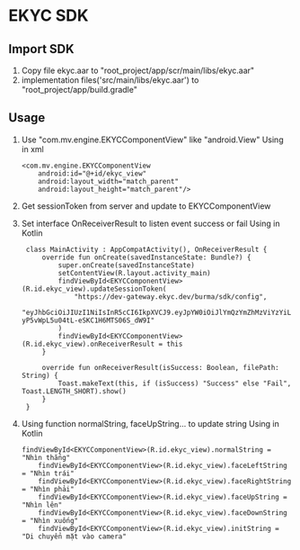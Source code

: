 # EKYC SDK

## Import SDK

1. Copy file ekyc.aar to "root_project/app/scr/main/libs/ekyc.aar"
2. implementation files('src/main/libs/ekyc.aar') to "root_project/app/build.gradle"

## Usage

1. Use "com.mv.engine.EKYCComponentView" like "android.View"
   Using in xml

    ```
    <com.mv.engine.EKYCComponentView
        android:id="@+id/ekyc_view"
        android:layout_width="match_parent"
        android:layout_height="match_parent"/>
   ```
    
2. Get sessionToken from server and update to EKYCComponentView
3. Set interface OnReceiverResult to listen event success or fail
   Using in Kotlin
    
   ```
    class MainActivity : AppCompatActivity(), OnReceiverResult {
        override fun onCreate(savedInstanceState: Bundle?) {
            super.onCreate(savedInstanceState)
            setContentView(R.layout.activity_main)
            findViewById<EKYCComponentView>(R.id.ekyc_view).updateSessionToken(
                "https://dev-gateway.ekyc.dev/burma/sdk/config",
                "eyJhbGciOiJIUzI1NiIsInR5cCI6IkpXVCJ9.eyJpYW0iOiJlYmQzYmZhMzViYzYiLCJpYXQiOjE2ODg3MjA5NTI2MDQsImV4cCI6MTY4ODcyMTMxMjYwNH0.WZfEptgv_r-yP5vWpL5u04tL-eSKC1H6MTS06S_dW9I"
            )
            findViewById<EKYCComponentView>(R.id.ekyc_view).onReceiverResult = this
        }

        override fun onReceiverResult(isSuccess: Boolean, filePath: String) {
            Toast.makeText(this, if (isSuccess) "Success" else "Fail", Toast.LENGTH_SHORT).show()
        }
    }
   ```
4. Using function normalString, faceUpString... to update string
   Using in Kotlin

    ```
    findViewById<EKYCComponentView>(R.id.ekyc_view).normalString = "Nhìn thẳng"
        findViewById<EKYCComponentView>(R.id.ekyc_view).faceLeftString = "Nhìn trái"
        findViewById<EKYCComponentView>(R.id.ekyc_view).faceRightString = "Nhìn phải"
        findViewById<EKYCComponentView>(R.id.ekyc_view).faceUpString = "Nhìn lên"
        findViewById<EKYCComponentView>(R.id.ekyc_view).faceDownString = "Nhìn xuống"
        findViewById<EKYCComponentView>(R.id.ekyc_view).initString = "Di chuyển mặt vào camera"
   ```